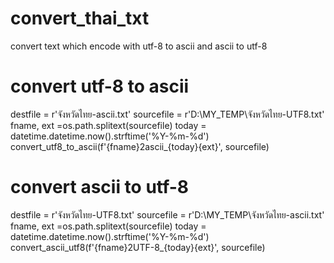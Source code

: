 # convert_thai_txt
convert text which encode with utf-8 to ascii and ascii to utf-8 
# convert utf-8 to ascii
destfile = r'จังหวัดไทย-ascii.txt'
sourcefile = r'D:\\MY_TEMP\จังหวัดไทย-UTF8.txt'
fname, ext =os.path.splitext(sourcefile)
today = datetime.datetime.now().strftime('%Y-%m-%d')
convert_utf8_to_ascii(f'{fname}2ascii_{today}{ext}', sourcefile)
# convert ascii to utf-8
destfile = r'จังหวัดไทย-UTF8.txt'
sourcefile = r'D:\\MY_TEMP\จังหวัดไทย-ascii.txt'
fname, ext =os.path.splitext(sourcefile)
today = datetime.datetime.now().strftime('%Y-%m-%d')
convert_ascii_utf8(f'{fname}2UTF-8_{today}{ext}', sourcefile)
